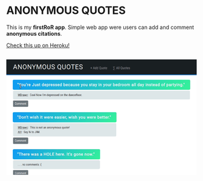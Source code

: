 # ANONYMOUS QUOTES
This is my **firstRoR app**.
Simple web app were users can add and comment **anonymous citations**.

[Check this up on Heroku!](https://anon-quotes.herokuapp.com/)

##
![](animka.gif)
